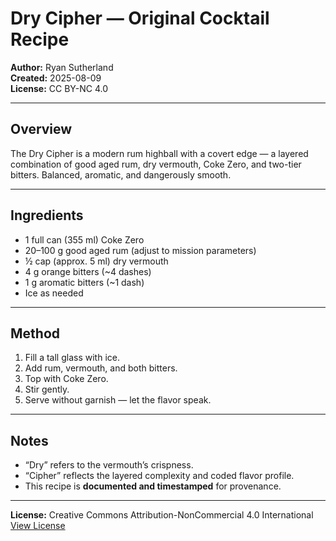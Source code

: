 # Dry Cipher — Original Cocktail Recipe

**Author:** Ryan Sutherland  
**Created:** 2025-08-09  
**License:** CC BY-NC 4.0

---

## Overview
The Dry Cipher is a modern rum highball with a covert edge — a layered combination of good aged rum, dry vermouth, Coke Zero, and two-tier bitters. Balanced, aromatic, and dangerously smooth.

---

## Ingredients
- 1 full can (355 ml) Coke Zero  
- 20–100 g good aged rum (adjust to mission parameters)  
- ½ cap (approx. 5 ml) dry vermouth  
- 4 g orange bitters (~4 dashes)  
- 1 g aromatic bitters (~1 dash)  
- Ice as needed

---

## Method
1. Fill a tall glass with ice.
2. Add rum, vermouth, and both bitters.
3. Top with Coke Zero.
4. Stir gently.
5. Serve without garnish — let the flavor speak.

---

## Notes
- “Dry” refers to the vermouth’s crispness.
- “Cipher” reflects the layered complexity and coded flavor profile.
- This recipe is **documented and timestamped** for provenance.

---

**License:** Creative Commons Attribution-NonCommercial 4.0 International  
[View License](https://creativecommons.org/licenses/by-nc/4.0/)
